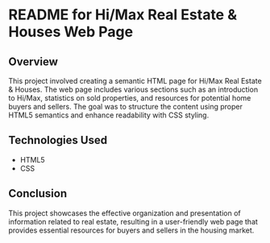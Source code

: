 # README for Hi/Max Real Estate & Houses Web Page

## Overview

This project involved creating a semantic HTML page for Hi/Max Real Estate & Houses. The web page includes various sections such as an introduction to Hi/Max, statistics on sold properties, and resources for potential home buyers and sellers. The goal was to structure the content using proper HTML5 semantics and enhance readability with CSS styling.

## Technologies Used

- HTML5
- CSS

## Conclusion

This project showcases the effective organization and presentation of information related to real estate, resulting in a user-friendly web page that provides essential resources for buyers and sellers in the housing market.

